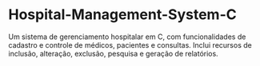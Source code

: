 # Hospital-Management-System-C
Um sistema de gerenciamento hospitalar em C, com funcionalidades de cadastro e controle de médicos, pacientes e consultas. Inclui recursos de inclusão, alteração, exclusão, pesquisa e geração de relatórios.

